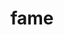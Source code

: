---
category: 4-letters
denotation: null
name: fame
reference_link: https://www.etymonline.com/word/fame
root_language: null
root_name: null
title: fame
type: free
word_sums:
- respelling: fame
  sum: 'Fame + '
---